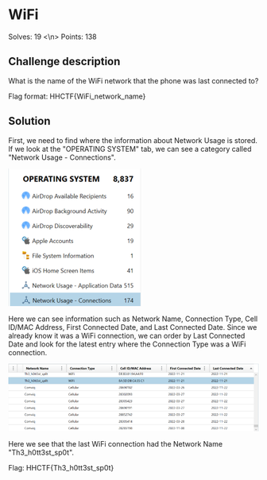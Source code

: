 # WiFi

Solves: 19 <\n> Points: 138

## Challenge description

What is the name of the WiFi network that the phone was last connected to?

Flag format: HHCTF{WiFi_network_name}

## Solution

First, we need to find where the information about Network Usage is stored. If we look at the "OPERATING SYSTEM" tab, we can see a category called "Network Usage - Connections".

![Network Usage - Connections](../img/WiFi_1.png)

Here we can see information such as Network Name, Connection Type, Cell ID/MAC Address, First Connected Date, and Last Connected Date. Since we already know it was a WiFi connection, we can order by Last Connected Date and look for the latest entry where the Connection Type was a WiFi connection.

![Last WiFi Connection](../img/WiFi_2.png)

Here we see that the last WiFi connection had the Network Name "Th3_h0tt3st_sp0t".

Flag: HHCTF{Th3_h0tt3st_sp0t}
